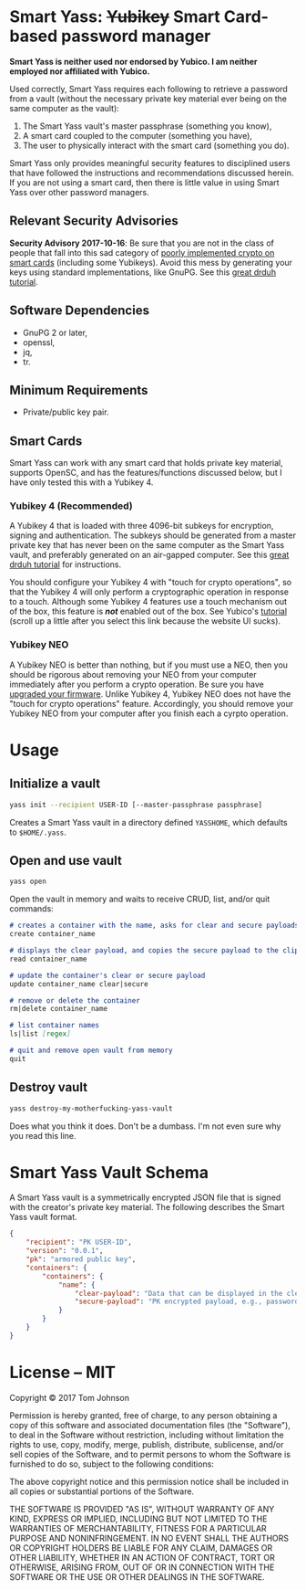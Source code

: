 Smart Yass: ~~Yubikey~~ Smart Card-based password manager
===========

**Smart Yass is neither used nor endorsed by Yubico. I am neither employed nor affiliated with Yubico.**

Used correctly, Smart Yass requires each following to retrieve a password from a vault (without the necessary private key material ever being on the same computer as the vault):
1.  The Smart Yass vault's master passphrase (something you know),
2.  A smart card coupled to the computer (something you have),
3.  The user to physically interact with the smart card (something you do).

Smart Yass only provides meaningful security features to disciplined users that have followed the instructions and recommendations discussed herein. If you are not using a smart card, then there is little value in using Smart Yass over other password managers.


## Relevant Security Advisories

**Security Advisory 2017-10-16**: Be sure that you are not in the class of people that fall into this sad category of [poorly implemented crypto on smart cards](https://www.yubico.com/support/security-advisories/ysa-2017-01/) (including some Yubikeys). Avoid this mess by generating your keys using standard implementations, like GnuPG. See this [great drduh tutorial](https://github.com/drduh/YubiKey-Guide).

## Software Dependencies

-   GnuPG 2 or later,
-   openssl,
-   jq,
-   tr.

## Minimum Requirements

-   Private/public key pair.

## Smart Cards

Smart Yass can work with any smart card that holds private key material, supports OpenSC, and has the features/functions discussed below, but I have only tested this with a Yubikey 4.

### Yubikey 4 (Recommended)

A Yubikey 4 that is loaded with three 4096-bit subkeys for encryption, signing and authentication. The subkeys should be generated from a master private key that has never been on the same computer as the Smart Yass vault, and preferably generated on an air-gapped computer. See this [great drduh tutorial](https://github.com/drduh/YubiKey-Guide) for instructions.

You should configure your Yubikey 4 with "touch for crypto operations", so that the Yubikey 4 will only perform a cryptographic operation in response to a touch. Although some Yubikey 4 features use a touch mechanism out of the box, this feature is ***not*** enabled out of the box. See Yubico's [tutorial](https://developers.yubico.com/PGP/Card_edit.html#_yubikey_4_touch) (scroll up a little after you select this link because the website UI sucks).

### Yubikey NEO

A Yubikey NEO is better than nothing, but if you must use a NEO, then you should be rigorous about removing your NEO from your computer immediately after you perform a crypto operation. Be sure you have [upgraded your firmware](https://developers.yubico.com/ykneo-openpgp/SecurityAdvisory%202015-04-14.html). Unlike Yubikey 4, Yubikey NEO does not have the "touch for crypto operations" feature. Accordingly, you should remove your Yubikey NEO from your computer after you finish each a cyrpto operation.


# Usage

## Initialize a vault

```bash
yass init --recipient USER-ID [--master-passphrase passphrase]
```

Creates a Smart Yass vault in a directory defined `YASSHOME`, which defaults to `$HOME/.yass`.

## Open and use vault

```bash
yass open
```

Open the vault in memory and waits to receive CRUD, list, and/or quit commands:

```markdown
# creates a container with the name, asks for clear and secure payloads
create container_name

# displays the clear payload, and copies the secure payload to the clipboard
read container_name

# update the container's clear or secure payload
update container_name clear|secure

# remove or delete the container
rm|delete container_name

# list container names
ls|list [regex]

# quit and remove open vault from memory
quit
```

## Destroy vault

```bash
yass destroy-my-motherfucking-yass-vault
```

Does what you think it does. Don't be a dumbass. I'm not even sure why you read this line.

# Smart Yass Vault Schema

A Smart Yass vault is a symmetrically encrypted JSON file that is signed with the creator's private key material.  The following describes the Smart Yass vault format.

```json
{
    "recipient": "PK USER-ID",
    "version": "0.0.1",
    "pk": "armored public key",
    "containers": {
        "containers": {
            "name": {
                "clear-payload": "Data that can be displayed in the clear, e.g., username.",
                "secure-payload": "PK encrypted payload, e.g., password"
            }
        }
    }
}
```

# License – MIT

Copyright © 2017 Tom Johnson

Permission is hereby granted, free of charge, to any person obtaining a copy of this software and associated documentation files (the "Software"), to deal in the Software without restriction, including without limitation the rights to use, copy, modify, merge, publish, distribute, sublicense, and/or sell copies of the Software, and to permit persons to whom the Software is furnished to do so, subject to the following conditions:

The above copyright notice and this permission notice shall be included in all copies or substantial portions of the Software.

THE SOFTWARE IS PROVIDED "AS IS", WITHOUT WARRANTY OF ANY KIND, EXPRESS OR IMPLIED, INCLUDING BUT NOT LIMITED TO THE WARRANTIES OF MERCHANTABILITY, FITNESS FOR A PARTICULAR PURPOSE AND NONINFRINGEMENT. IN NO EVENT SHALL THE AUTHORS OR COPYRIGHT HOLDERS BE LIABLE FOR ANY CLAIM, DAMAGES OR OTHER LIABILITY, WHETHER IN AN ACTION OF CONTRACT, TORT OR OTHERWISE, ARISING FROM, OUT OF OR IN CONNECTION WITH THE SOFTWARE OR THE USE OR OTHER DEALINGS IN THE SOFTWARE.
